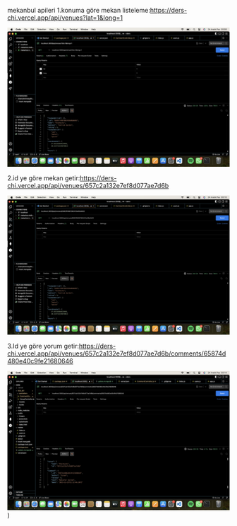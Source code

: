 mekanbul apileri
1.konuma göre mekan listeleme:https://ders-chi.vercel.app/api/venues?lat=1&long=1

![Screenshot](comments.png)

2.id ye göre mekan getir:https://ders-chi.vercel.app/api/venues/657c2a132e7ef8d077ae7d6b

![Screenshot](venue.png)

3.Id ye göre yorum getir:https://ders-chi.vercel.app/api/venues/657c2a132e7ef8d077ae7d6b/comments/65874d480e40c9fe21680646

![Screenshot](yorum.png))
